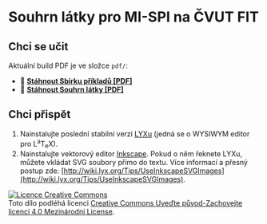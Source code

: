 # Souhrn látky pro MI-SPI na ČVUT FIT #

## Chci se učit ##

Aktuální build PDF je ve složce `pdf/`:

- :pencil: **[Stáhnout Sbírku příkladů [PDF]](https://github.com/illagrenan/MI-SPI_sourhn/raw/master/pdf/SPI%20-%20Sbirka%20prikladu.pdf)** 
- :blue_book: **[Stáhnout Souhrn látky [PDF]](https://github.com/illagrenan/MI-SPI_sourhn/raw/master/pdf/SPI%20-%20Souhrn%20l%C3%A1tky.pdf)** 

## Chci přispět ##

1. Nainstalujte poslední stabilní verzi [LYXu](http://www.lyx.org/) (jedná se o WYSIWYM editor pro L<sup>a</sup>T<sub>e</sub>X).
2. Nainstalujte vektorový editor [Inkscape](http://www.inkscape.org/cs/). Pokud o něm řeknete LYXu, můžete vkládat SVG soubory přímo do textu. Více informací a přesný postup zde: [http://wiki.lyx.org/Tips/UseInkscapeSVGImages](http://wiki.lyx.org/Tips/UseInkscapeSVGImages).

<a rel="license" href="http://creativecommons.org/licenses/by-sa/4.0/"><img alt="Licence Creative Commons" style="border-width:0" src="https://i.creativecommons.org/l/by-sa/4.0/88x31.png" /></a><br />Toto dílo podléhá licenci <a rel="license" href="http://creativecommons.org/licenses/by-sa/4.0/">Creative Commons Uveďte původ-Zachovejte licenci 4.0 Mezinárodní License</a>.
